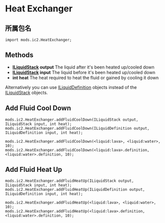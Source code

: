 # Heat Exchanger

## 所属包名

`import mods.ic2.HeatExchanger;`

## Methods

- **[ILiquidStack](/Vanilla/Liquids/ILiquidStack/) output** The liquid after it's been heated up/cooled down
- **[ILiquidStack](/Vanilla/Liquids/ILiquidStack/) input** The liquid before it's been heated up/cooled down
- **int heat** The heat required to heat the fluid or gained by cooling it down

Alternatively you can use [ILiquidDefinition](/Vanilla/Liquids/ILiquidDefinition) objects instead of the [ILiquidStack](/Vanilla/Liquids/ILiquidStack/) objects.

## Add Fluid Cool Down

```zenscript
mods.ic2.HeatExchanger.addFluidCoolDown(ILiquidStack output, ILiquidStack input, int heat);
mods.ic2.HeatExchanger.addFluidCoolDown(ILiquidDefinition output, ILiquidDefinition input, int heat);

mods.ic2.HeatExchanger.addFluidCoolDown(<liquid:lava>, <liquid:water>, 10);
mods.ic2.HeatExchanger.addFluidCoolDown(<liquid:lava>.definition, <liquid:water>.definition, 10);
```

## Add Fluid Heat Up

```zenscript
mods.ic2.HeatExchanger.addFluidHeatUp(ILiquidStack output, ILiquidStack input, int heat);
mods.ic2.HeatExchanger.addFluidHeatUp(ILiquidDefinition output, ILiquidDefinition input, int heat);

mods.ic2.HeatExchanger.addFluidHeatUp(<liquid:lava>, <liquid:water>, 10);
mods.ic2.HeatExchanger.addFluidHeatUp(<liquid:lava>.definition, <liquid:water>.definition, 10);
```